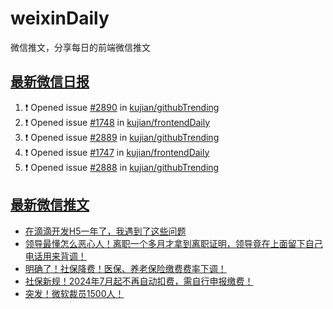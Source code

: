 # weixinDaily
微信推文，分享每日的前端微信推文

## [最新微信日报](https://github.com/kujian/weixinDaily/issues)

<!--START_SECTION:activity-->
1. ❗ Opened issue [#2890](https://github.com/kujian/githubTrending/issues/2890) in [kujian/githubTrending](https://github.com/kujian/githubTrending)
2. ❗ Opened issue [#1748](https://github.com/kujian/frontendDaily/issues/1748) in [kujian/frontendDaily](https://github.com/kujian/frontendDaily)
3. ❗ Opened issue [#2889](https://github.com/kujian/githubTrending/issues/2889) in [kujian/githubTrending](https://github.com/kujian/githubTrending)
4. ❗ Opened issue [#1747](https://github.com/kujian/frontendDaily/issues/1747) in [kujian/frontendDaily](https://github.com/kujian/frontendDaily)
5. ❗ Opened issue [#2888](https://github.com/kujian/githubTrending/issues/2888) in [kujian/githubTrending](https://github.com/kujian/githubTrending)
<!--END_SECTION:activity-->


## [最新微信推文](https://weixin.qdkfweb.cn/)

<!-- BLOG-POST-LIST:START -->
- [在滴滴开发H5一年了，我遇到了这些问题](https://weixin.qdkfweb.cn/49153.html)
- [领导最懂怎么恶心人！离职一个多月才拿到离职证明，领导竟在上面留下自己电话用来背调！](https://weixin.qdkfweb.cn/48950.html)
- [明确了！社保降费！医保、养老保险缴费费率下调！](https://weixin.qdkfweb.cn/49178.html)
- [社保新规！2024年7月起不再自动扣费，需自行申报缴费！](https://weixin.qdkfweb.cn/49179.html)
- [突发！微软裁员1500人！](https://weixin.qdkfweb.cn/48825.html)
<!-- BLOG-POST-LIST:END -->